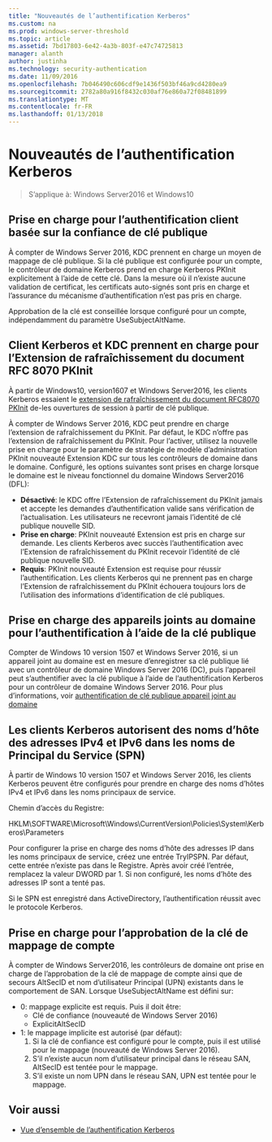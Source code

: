 ```yaml
---
title: "Nouveautés de l’authentification Kerberos"
ms.custom: na
ms.prod: windows-server-threshold
ms.topic: article
ms.assetid: 7bd17803-6e42-4a3b-803f-e47c74725813
manager: alanth
author: justinha
ms.technology: security-authentication
ms.date: 11/09/2016
ms.openlocfilehash: 7b046490c606cdf9e1436f503bf46a9cd4280ea9
ms.sourcegitcommit: 2782a80a916f8432c030af76e860a72f08481899
ms.translationtype: MT
ms.contentlocale: fr-FR
ms.lasthandoff: 01/13/2018
---
```

# <a name="whats-new-in-kerberos-authentication"></a>Nouveautés de l’authentification Kerberos

>S’applique à: Windows Server2016 et Windows10

## <a name="kdc-support-for-public-key-trust-based-client-authentication"></a>Prise en charge pour l’authentification client basée sur la confiance de clé publique

À compter de Windows Server 2016, KDC prennent en charge un moyen de mappage de clé publique. Si la clé publique est configurée pour un compte, le contrôleur de domaine Kerberos prend en charge Kerberos PKInit explicitement à l’aide de cette clé. Dans la mesure où il n’existe aucune validation de certificat, les certificats auto-signés sont pris en charge et l’assurance du mécanisme d’authentification n’est pas pris en charge.

Approbation de la clé est conseillée lorsque configuré pour un compte, indépendamment du paramètre UseSubjectAltName.

## <a name="kerberos-client-and-kdc-support-for-rfc-8070-pkinit-freshness-extension"></a>Client Kerberos et KDC prennent en charge pour l’Extension de rafraîchissement du document RFC 8070 PKInit

À partir de Windows10, version1607 et Windows Server2016, les clients Kerberos essaient le [extension de rafraîchissement du document RFC8070 PKInit](https://datatracker.ietf.org/doc/draft-ietf-kitten-pkinit-freshness/) de-les ouvertures de session à partir de clé publique. 

À compter de Windows Server 2016, KDC peut prendre en charge l’extension de rafraîchissement du PKInit. Par défaut, le KDC n’offre pas l’extension de rafraîchissement du PKInit. Pour l’activer, utilisez la nouvelle prise en charge pour le paramètre de stratégie de modèle d’administration PKInit nouveauté Extension KDC sur tous les contrôleurs de domaine dans le domaine. Configuré, les options suivantes sont prises en charge lorsque le domaine est le niveau fonctionnel du domaine Windows Server2016 (DFL):

- **Désactivé**: le KDC offre l’Extension de rafraîchissement du PKInit jamais et accepte les demandes d’authentification valide sans vérification de l’actualisation. Les utilisateurs ne recevront jamais l’identité de clé publique nouvelle SID.
- **Prise en charge**: PKInit nouveauté Extension est pris en charge sur demande. Les clients Kerberos avec succès l’authentification avec l’Extension de rafraîchissement du PKInit recevoir l’identité de clé publique nouvelle SID.
- **Requis**: PKInit nouveauté Extension est requise pour réussir l’authentification. Les clients Kerberos qui ne prennent pas en charge l’Extension de rafraîchissement du PKInit échouera toujours lors de l’utilisation des informations d’identification de clé publiques.

## <a name="domain-joined-device-support-for-authentication-using-public-key"></a>Prise en charge des appareils joints au domaine pour l’authentification à l’aide de la clé publique

Compter de Windows 10 version 1507 et Windows Server 2016, si un appareil joint au domaine est en mesure d’enregistrer sa clé publique lié avec un contrôleur de domaine Windows Server 2016 (DC), puis l’appareil peut s’authentifier avec la clé publique à l’aide de l’authentification Kerberos pour un contrôleur de domaine Windows Server 2016. Pour plus d’informations, voir [authentification de clé publique appareil joint au domaine](Domain-joined-Device-Public-Key-Authentication.md)

## <a name="kerberos-clients-allow-ipv4-and-ipv6-address-hostnames-in-service-principal-names-spns"></a>Les clients Kerberos autorisent des noms d’hôte des adresses IPv4 et IPv6 dans les noms de Principal du Service (SPN)

À partir de Windows 10 version 1507 et Windows Server 2016, les clients Kerberos peuvent être configurés pour prendre en charge des noms d’hôtes IPv4 et IPv6 dans les noms principaux de service. 

Chemin d’accès du Registre:

HKLM\SOFTWARE\Microsoft\Windows\CurrentVersion\Policies\System\Kerberos\Parameters

Pour configurer la prise en charge des noms d’hôte des adresses IP dans les noms principaux de service, créez une entrée TryIPSPN. Par défaut, cette entrée n’existe pas dans le Registre. Après avoir créé l’entrée, remplacez la valeur DWORD par 1. Si non configuré, les noms d’hôte des adresses IP sont a tenté pas.

Si le SPN est enregistré dans ActiveDirectory, l’authentification réussit avec le protocole Kerberos. 

## <a name="kdc-support-for-key-trust-account-mapping"></a>Prise en charge pour l’approbation de la clé de mappage de compte

À compter de Windows Server2016, les contrôleurs de domaine ont prise en charge de l’approbation de la clé de mappage de compte ainsi que de secours AltSecID et nom d’utilisateur Principal (UPN) existants dans le comportement de SAN. Lorsque UseSubjectAltName est défini sur:

- 0: mappage explicite est requis. Puis il doit être:
    - Clé de confiance (nouveauté de Windows Server 2016)
    - ExplicitAltSecID
- 1: le mappage implicite est autorisé (par défaut):
    1. Si la clé de confiance est configuré pour le compte, puis il est utilisé pour le mappage (nouveauté de Windows Server 2016).
    2. S’il n’existe aucun nom d’utilisateur principal dans le réseau SAN, AltSecID est tentée pour le mappage.
    3. S’il existe un nom UPN dans le réseau SAN, UPN est tentée pour le mappage.

## <a name="see-also"></a>Voir aussi

- [Vue d’ensemble de l’authentification Kerberos](kerberos-authentication-overview.md)

